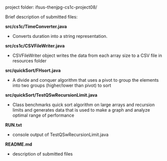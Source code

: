 project folder: ifsus-thenjpg-cs1c-project08/

Brief description of submitted files:

**src/cs1c/TimeConverter.java**
- Converts duration into a string representation.

**src/cs1c/CSVFileWriter.java**
- CSVFileWriter object writes the data from each array size to a CSV file in resources folder

**src/quickSort/FHsort.java**
- A divide and conquer algorithm that uses a pivot to group the elements into two groups (higher/lower than pivot) to sort

**src/quickSort/TestQSwRecursionLimit.java**
- Class benchmarks quick sort algorithm on large arrays and recursion limits and generates data
that is used to make a graph and analyze optimal range of performance  

**RUN.txt**
- console output of TestQSwRecursionLimit.java

**README.md**
- description of submitted files